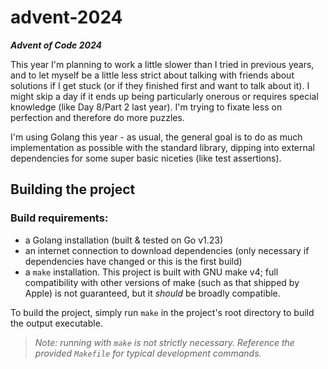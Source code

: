 # advent-2024

_**Advent of Code 2024**_

This year I'm planning to work a little slower than I tried in previous years, and to let myself be a little less strict about talking with friends about solutions if I get stuck (or if they finished first and want to talk about it). I might skip a day if it ends up being particularly onerous or requires special knowledge (like Day 8/Part 2 last year). I'm trying to fixate less on perfection and therefore do more puzzles.

I'm using Golang this year - as usual, the general goal is to do as much implementation as possible with the standard library, dipping into external dependencies for some super basic niceties (like test assertions).

## Building the project

### Build requirements:

- a Golang installation (built & tested on Go v1.23)
- an internet connection to download dependencies (only necessary if dependencies have changed or this is the first build)
- a `make` installation. This project is built with GNU make v4; full compatibility with other versions of make (such as that shipped by Apple) is not guaranteed, but it _should_ be broadly compatible.

To build the project, simply run `make` in the project's root directory to build the output executable.

> _Note: running with `make` is not strictly necessary. Reference the provided `Makefile` for typical development commands._
